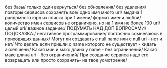 без базы/ 
только один вернуться/ 
без обновления/ 
без удаления/ 
повторы сервисов сохранять все/ 
одно имя много url/ 
выдача 1 рандомного юрл из списка при 1 имени/ 
формат имени любой/ 
количество имен сервисов не ограничено, но на 1 имя не более 100 url/ 
целый url/ 
      важное задание:/ 
ПОДУМАТЬ НАД ДОП ВОПРОСАМИ/ 
       ПОДСКАЗКА./ 
         негативное программирование/ 
              постоянно сомневаюсь в приходящих данных/ 
Могут ли создавать с null name или с null uri  - нет и нет/ 
Что делать если пришли с name которого не существует - кидать эксепшены/ 
Какая мин и макс длина у name - без ограничений/ 
Какая макс длина uri - без ограничений/ 
При создание сервиса надо его возвращать или просто сохранять- на твое усмотрение/ 
